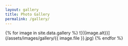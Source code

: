 ```yaml
---
layout: gallery
title: Photo Gallery
permalink: /gallery/
---
```

{% for image in site.data.gallery %}
  ![{{image.alt}}](/assets/images/gallery/{{ image.file }}.jpg)
{% endfor %}